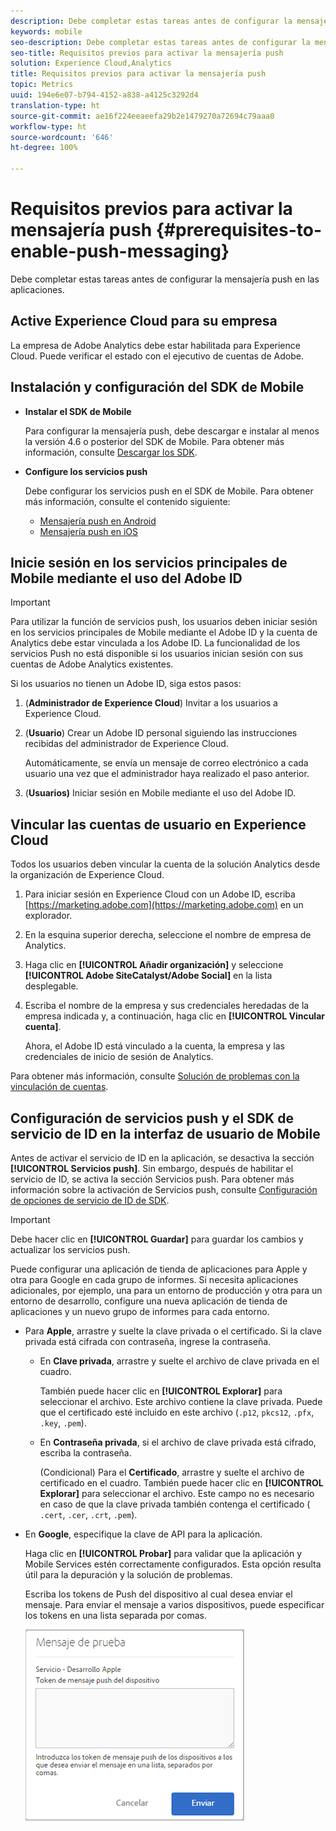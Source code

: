 ```yaml
---
description: Debe completar estas tareas antes de configurar la mensajería push en las aplicaciones.
keywords: mobile
seo-description: Debe completar estas tareas antes de configurar la mensajería push en las aplicaciones.
seo-title: Requisitos previos para activar la mensajería push
solution: Experience Cloud,Analytics
title: Requisitos previos para activar la mensajería push
topic: Metrics
uuid: 194e6e07-b794-4152-a838-a4125c3292d4
translation-type: ht
source-git-commit: ae16f224eeaeefa29b2e1479270a72694c79aaa0
workflow-type: ht
source-wordcount: '646'
ht-degree: 100%

---
```



# Requisitos previos para activar la mensajería push {#prerequisites-to-enable-push-messaging}

Debe completar estas tareas antes de configurar la mensajería push en las aplicaciones.

## Active Experience Cloud para su empresa

La empresa de Adobe Analytics debe estar habilitada para Experience Cloud. Puede verificar el estado con el ejecutivo de cuentas de Adobe.

## Instalación y configuración del SDK de Mobile

* **Instalar el SDK de Mobile**

   Para configurar la mensajería push, debe descargar e instalar al menos la versión 4.6 o posterior del SDK de Mobile. Para obtener más información, consulte [Descargar los SDK](/help/using/c-manage-app-settings/c-mob-confg-app/t-config-analytics/download-sdk.md).

* **Configure los servicios push**

   Debe configurar los servicios push en el SDK de Mobile.
Para obtener más información, consulte el contenido siguiente:

   * [Mensajería push en Android](/help/android/messaging-main/push-messaging/push-messaging.md)
   * [Mensajería push en iOS](/help/ios/messaging-main/push-messaging/push-messaging.md)

## Inicie sesión en los servicios principales de Mobile mediante el uso del Adobe ID

>[!IMPORTANT]
>
>Para utilizar la función de servicios push, los usuarios deben iniciar sesión en los servicios principales de Mobile mediante el Adobe ID y la cuenta de Analytics debe estar vinculada a los Adobe ID. La funcionalidad de los servicios Push no está disponible si los usuarios inician sesión con sus cuentas de Adobe Analytics existentes.

Si los usuarios no tienen un Adobe ID, siga estos pasos:

1. (**Administrador de Experience Cloud**) Invitar a los usuarios a Experience Cloud.

1. (**Usuario**) Crear un Adobe ID personal siguiendo las instrucciones recibidas del administrador de Experience Cloud.

   Automáticamente, se envía un mensaje de correo electrónico a cada usuario una vez que el administrador haya realizado el paso anterior.

1. (**Usuarios)** Iniciar sesión en Mobile mediante el uso del Adobe ID.

## Vincular las cuentas de usuario en Experience Cloud

Todos los usuarios deben vincular la cuenta de la solución Analytics desde la organización de Experience Cloud.

1. Para iniciar sesión en Experience Cloud con un Adobe ID, escriba [https://marketing.adobe.com](https://marketing.adobe.com) en un explorador.

1. En la esquina superior derecha, seleccione el nombre de empresa de Analytics.

1. Haga clic en **[!UICONTROL Añadir organización]** y seleccione **[!UICONTROL Adobe SiteCatalyst/Adobe Social]** en la lista desplegable.

1. Escriba el nombre de la empresa y sus credenciales heredadas de la empresa indicada y, a continuación, haga clic en **[!UICONTROL Vincular cuenta]**.

   Ahora, el Adobe ID está vinculado a la cuenta, la empresa y las credenciales de inicio de sesión de Analytics.

Para obtener más información, consulte [Solución de problemas con la vinculación de cuentas](https://docs.adobe.com/content/help/es-ES/core-services/interface/manage-users-and-products/organizations.html).

## Configuración de servicios push y el SDK de servicio de ID en la interfaz de usuario de Mobile

Antes de activar el servicio de ID en la aplicación, se desactiva la sección **[!UICONTROL Servicios push]**. Sin embargo, después de habilitar el servicio de ID, se activa la sección Servicios push. Para obtener más información sobre la activación de Servicios push, consulte [Configuración de opciones de servicio de ID de SDK](/help/using/c-manage-app-settings/c-mob-confg-app/t-config-visitor.md).

>[!IMPORTANT]
>
>Debe hacer clic en **[!UICONTROL Guardar]** para guardar los cambios y actualizar los servicios push.
>
>Puede configurar una aplicación de tienda de aplicaciones para Apple y otra para Google en cada grupo de informes. Si necesita aplicaciones adicionales, por ejemplo, una para un entorno de producción y otra para un entorno de desarrollo, configure una nueva aplicación de tienda de aplicaciones y un nuevo grupo de informes para cada entorno.

* Para **Apple**, arrastre y suelte la clave privada o el certificado. Si la clave privada está cifrada con contraseña, ingrese la contraseña.

   * En **Clave privada**, arrastre y suelte el archivo de clave privada en el cuadro.

      También puede hacer clic en **[!UICONTROL Explorar]** para seleccionar el archivo. Este archivo contiene la clave privada. Puede que el certificado esté incluido en este archivo (`.p12`, `pkcs12`, `.pfx`, `.key`, `.pem`).

   * En **Contraseña privada**, si el archivo de clave privada está cifrado, escriba la contraseña.

      (Condicional) Para el **Certificado**, arrastre y suelte el archivo de certificado en el cuadro. También puede hacer clic en **[!UICONTROL Explorar]** para seleccionar el archivo. Este campo no es necesario en caso de que la clave privada también contenga el certificado ( `.cert`, `.cer`, `.crt`, `.pem`).

* En **Google**, especifique la clave de API para la aplicación.

   Haga clic en **[!UICONTROL Probar]** para validar que la aplicación y Mobile Services estén correctamente configurados. Esta opción resulta útil para la depuración y la solución de problemas.

   Escriba los tokens de Push del dispositivo al cual desea enviar el mensaje. Para enviar el mensaje a varios dispositivos, puede especificar los tokens en una lista separada por comas.

   ![mensaje push de prueba](assets/push_test_list.png)
